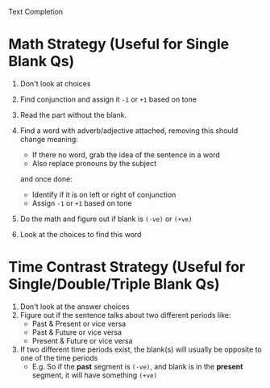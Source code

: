 Text Completion

# Math Strategy (Useful for Single Blank Qs)
1. Don't look at choices
2. Find conjunction and assign it `-1` or `+1` based on tone
3. Read the part without the blank.
4. Find a word with adverb/adjective attached, removing this
should change meaning:
    - If there no word, grab the idea of the sentence in a word
    - Also replace pronouns by the subject
    
    and once done:
    - Identify if it is on left or right of conjunction
    - Assign `-1` or `+1` based on tone
5. Do the math and figure out if blank is `(-ve)` or `(+ve)`
6. Look at the choices to find this word

# Time Contrast Strategy (Useful for Single/Double/Triple Blank Qs)
1. Don't look at the answer choices
2. Figure out if the sentence talks about two different periods like:
    - Past & Present or vice versa
    - Past & Future or vice versa
    - Present & Future or vice versa
3. If two different time periods exist, the blank(s) will usually be opposite to one of the time periods
    - E.g. So if the **past** segment is `(-ve)`, and blank is in the **present** segment, it will have something `(+ve)`
